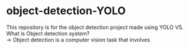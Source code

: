 # object-detection-YOLO
This repository is for the object detection project made using YOLO V5. </br>
What is Object detection system? </br>
-> Object detection is a computer vision task that involves 